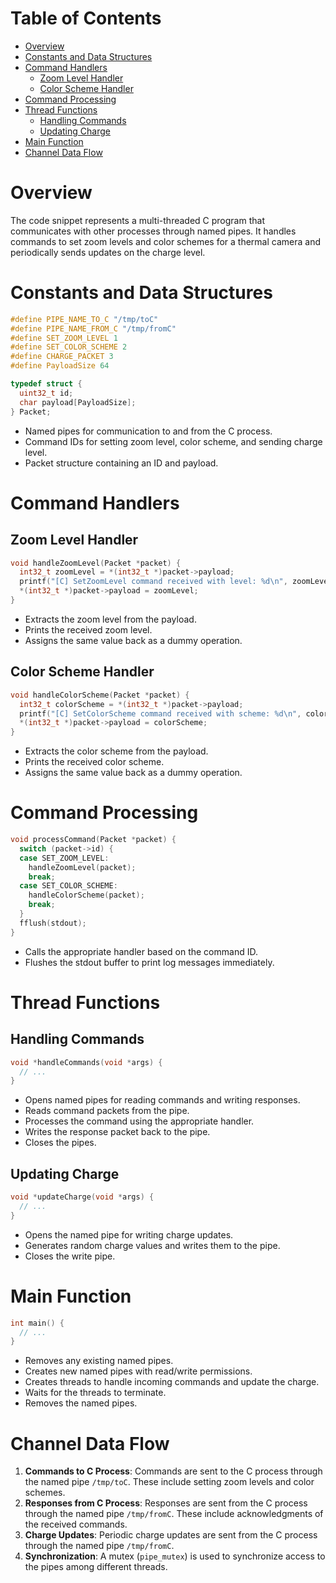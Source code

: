 # Table of Contents
- [Overview](#overview)
- [Constants and Data Structures](#constants-and-data-structures)
- [Command Handlers](#command-handlers)
  - [Zoom Level Handler](#zoom-level-handler)
  - [Color Scheme Handler](#color-scheme-handler)
- [Command Processing](#command-processing)
- [Thread Functions](#thread-functions)
  - [Handling Commands](#handling-commands)
  - [Updating Charge](#updating-charge)
- [Main Function](#main-function)
- [Channel Data Flow](#channel-data-flow)

# Overview
The code snippet represents a multi-threaded C program that communicates with other processes through named pipes. It handles commands to set zoom levels and color schemes for a thermal camera and periodically sends updates on the charge level.

# Constants and Data Structures
```c
#define PIPE_NAME_TO_C "/tmp/toC"
#define PIPE_NAME_FROM_C "/tmp/fromC"
#define SET_ZOOM_LEVEL 1
#define SET_COLOR_SCHEME 2
#define CHARGE_PACKET 3
#define PayloadSize 64

typedef struct {
  uint32_t id;
  char payload[PayloadSize];
} Packet;
```
- Named pipes for communication to and from the C process.
- Command IDs for setting zoom level, color scheme, and sending charge level.
- Packet structure containing an ID and payload.

# Command Handlers

## Zoom Level Handler
```c
void handleZoomLevel(Packet *packet) {
  int32_t zoomLevel = *(int32_t *)packet->payload;
  printf("[C] SetZoomLevel command received with level: %d\n", zoomLevel);
  *(int32_t *)packet->payload = zoomLevel;
}
```
- Extracts the zoom level from the payload.
- Prints the received zoom level.
- Assigns the same value back as a dummy operation.

## Color Scheme Handler
```c
void handleColorScheme(Packet *packet) {
  int32_t colorScheme = *(int32_t *)packet->payload;
  printf("[C] SetColorScheme command received with scheme: %d\n", colorScheme);
  *(int32_t *)packet->payload = colorScheme;
}
```
- Extracts the color scheme from the payload.
- Prints the received color scheme.
- Assigns the same value back as a dummy operation.

# Command Processing
```c
void processCommand(Packet *packet) {
  switch (packet->id) {
  case SET_ZOOM_LEVEL:
    handleZoomLevel(packet);
    break;
  case SET_COLOR_SCHEME:
    handleColorScheme(packet);
    break;
  }
  fflush(stdout);
}
```
- Calls the appropriate handler based on the command ID.
- Flushes the stdout buffer to print log messages immediately.

# Thread Functions

## Handling Commands
```c
void *handleCommands(void *args) {
  // ...
}
```
- Opens named pipes for reading commands and writing responses.
- Reads command packets from the pipe.
- Processes the command using the appropriate handler.
- Writes the response packet back to the pipe.
- Closes the pipes.

## Updating Charge
```c
void *updateCharge(void *args) {
  // ...
}
```
- Opens the named pipe for writing charge updates.
- Generates random charge values and writes them to the pipe.
- Closes the write pipe.

# Main Function
```c
int main() {
  // ...
}
```
- Removes any existing named pipes.
- Creates new named pipes with read/write permissions.
- Creates threads to handle incoming commands and update the charge.
- Waits for the threads to terminate.
- Removes the named pipes.

# Channel Data Flow
1. **Commands to C Process**: Commands are sent to the C process through the named pipe `/tmp/toC`. These include setting zoom levels and color schemes.
2. **Responses from C Process**: Responses are sent from the C process through the named pipe `/tmp/fromC`. These include acknowledgments of the received commands.
3. **Charge Updates**: Periodic charge updates are sent from the C process through the named pipe `/tmp/fromC`.
4. **Synchronization**: A mutex (`pipe_mutex`) is used to synchronize access to the pipes among different threads.
